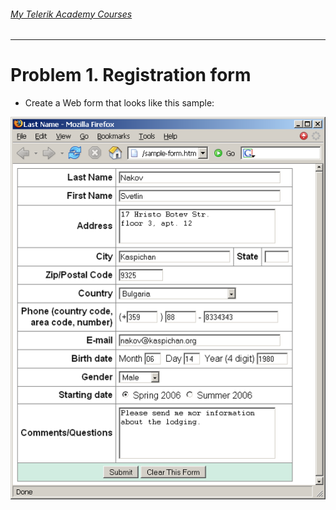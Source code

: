 ###### [My Telerik Academy Courses](https://github.com/nikolovdeyan/TelerikAcademy) 
-------------------------------------

Problem 1. Registration form
=====================

*	Create a Web form that looks like this sample:

![picture1](./resources/task1.png)